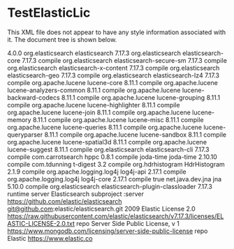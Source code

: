 # TestElasticLic

This XML file does not appear to have any style information associated with it. The document tree is shown below.
<project xmlns="http://maven.apache.org/POM/4.0.0" xmlns:xsi="http://www.w3.org/2001/XMLSchema-instance" xsi:schemaLocation="http://maven.apache.org/POM/4.0.0 https://maven.apache.org/xsd/maven-4.0.0.xsd">
<!--  This module was also published with a richer model, Gradle metadata,   -->
<!--  which should be used instead. Do not delete the following line which   -->
<!--  is to indicate to Gradle or any Gradle module metadata file consumer   -->
<!--  that they should prefer consuming it instead.  -->
<!--  do_not_remove: published-with-gradle-metadata  -->
<modelVersion>4.0.0</modelVersion>
<groupId>org.elasticsearch</groupId>
<artifactId>elasticsearch</artifactId>
<version>7.17.3</version>
<dependencies>
<dependency>
<groupId>org.elasticsearch</groupId>
<artifactId>elasticsearch-core</artifactId>
<version>7.17.3</version>
<scope>compile</scope>
</dependency>
<dependency>
<groupId>org.elasticsearch</groupId>
<artifactId>elasticsearch-secure-sm</artifactId>
<version>7.17.3</version>
<scope>compile</scope>
</dependency>
<dependency>
<groupId>org.elasticsearch</groupId>
<artifactId>elasticsearch-x-content</artifactId>
<version>7.17.3</version>
<scope>compile</scope>
</dependency>
<dependency>
<groupId>org.elasticsearch</groupId>
<artifactId>elasticsearch-geo</artifactId>
<version>7.17.3</version>
<scope>compile</scope>
</dependency>
<dependency>
<groupId>org.elasticsearch</groupId>
<artifactId>elasticsearch-lz4</artifactId>
<version>7.17.3</version>
<scope>compile</scope>
</dependency>
<dependency>
<groupId>org.apache.lucene</groupId>
<artifactId>lucene-core</artifactId>
<version>8.11.1</version>
<scope>compile</scope>
<exclusions>
<exclusion>
<artifactId>*</artifactId>
<groupId>*</groupId>
</exclusion>
</exclusions>
</dependency>
<dependency>
<groupId>org.apache.lucene</groupId>
<artifactId>lucene-analyzers-common</artifactId>
<version>8.11.1</version>
<scope>compile</scope>
<exclusions>
<exclusion>
<artifactId>*</artifactId>
<groupId>*</groupId>
</exclusion>
</exclusions>
</dependency>
<dependency>
<groupId>org.apache.lucene</groupId>
<artifactId>lucene-backward-codecs</artifactId>
<version>8.11.1</version>
<scope>compile</scope>
<exclusions>
<exclusion>
<artifactId>*</artifactId>
<groupId>*</groupId>
</exclusion>
</exclusions>
</dependency>
<dependency>
<groupId>org.apache.lucene</groupId>
<artifactId>lucene-grouping</artifactId>
<version>8.11.1</version>
<scope>compile</scope>
<exclusions>
<exclusion>
<artifactId>*</artifactId>
<groupId>*</groupId>
</exclusion>
</exclusions>
</dependency>
<dependency>
<groupId>org.apache.lucene</groupId>
<artifactId>lucene-highlighter</artifactId>
<version>8.11.1</version>
<scope>compile</scope>
<exclusions>
<exclusion>
<artifactId>*</artifactId>
<groupId>*</groupId>
</exclusion>
</exclusions>
</dependency>
<dependency>
<groupId>org.apache.lucene</groupId>
<artifactId>lucene-join</artifactId>
<version>8.11.1</version>
<scope>compile</scope>
<exclusions>
<exclusion>
<artifactId>*</artifactId>
<groupId>*</groupId>
</exclusion>
</exclusions>
</dependency>
<dependency>
<groupId>org.apache.lucene</groupId>
<artifactId>lucene-memory</artifactId>
<version>8.11.1</version>
<scope>compile</scope>
<exclusions>
<exclusion>
<artifactId>*</artifactId>
<groupId>*</groupId>
</exclusion>
</exclusions>
</dependency>
<dependency>
<groupId>org.apache.lucene</groupId>
<artifactId>lucene-misc</artifactId>
<version>8.11.1</version>
<scope>compile</scope>
<exclusions>
<exclusion>
<artifactId>*</artifactId>
<groupId>*</groupId>
</exclusion>
</exclusions>
</dependency>
<dependency>
<groupId>org.apache.lucene</groupId>
<artifactId>lucene-queries</artifactId>
<version>8.11.1</version>
<scope>compile</scope>
<exclusions>
<exclusion>
<artifactId>*</artifactId>
<groupId>*</groupId>
</exclusion>
</exclusions>
</dependency>
<dependency>
<groupId>org.apache.lucene</groupId>
<artifactId>lucene-queryparser</artifactId>
<version>8.11.1</version>
<scope>compile</scope>
<exclusions>
<exclusion>
<artifactId>*</artifactId>
<groupId>*</groupId>
</exclusion>
</exclusions>
</dependency>
<dependency>
<groupId>org.apache.lucene</groupId>
<artifactId>lucene-sandbox</artifactId>
<version>8.11.1</version>
<scope>compile</scope>
<exclusions>
<exclusion>
<artifactId>*</artifactId>
<groupId>*</groupId>
</exclusion>
</exclusions>
</dependency>
<dependency>
<groupId>org.apache.lucene</groupId>
<artifactId>lucene-spatial3d</artifactId>
<version>8.11.1</version>
<scope>compile</scope>
<exclusions>
<exclusion>
<artifactId>*</artifactId>
<groupId>*</groupId>
</exclusion>
</exclusions>
</dependency>
<dependency>
<groupId>org.apache.lucene</groupId>
<artifactId>lucene-suggest</artifactId>
<version>8.11.1</version>
<scope>compile</scope>
<exclusions>
<exclusion>
<artifactId>*</artifactId>
<groupId>*</groupId>
</exclusion>
</exclusions>
</dependency>
<dependency>
<groupId>org.elasticsearch</groupId>
<artifactId>elasticsearch-cli</artifactId>
<version>7.17.3</version>
<scope>compile</scope>
</dependency>
<dependency>
<groupId>com.carrotsearch</groupId>
<artifactId>hppc</artifactId>
<version>0.8.1</version>
<scope>compile</scope>
<exclusions>
<exclusion>
<artifactId>*</artifactId>
<groupId>*</groupId>
</exclusion>
</exclusions>
</dependency>
<dependency>
<groupId>joda-time</groupId>
<artifactId>joda-time</artifactId>
<version>2.10.10</version>
<scope>compile</scope>
<exclusions>
<exclusion>
<artifactId>*</artifactId>
<groupId>*</groupId>
</exclusion>
</exclusions>
</dependency>
<dependency>
<groupId>com.tdunning</groupId>
<artifactId>t-digest</artifactId>
<version>3.2</version>
<scope>compile</scope>
<exclusions>
<exclusion>
<artifactId>*</artifactId>
<groupId>*</groupId>
</exclusion>
</exclusions>
</dependency>
<dependency>
<groupId>org.hdrhistogram</groupId>
<artifactId>HdrHistogram</artifactId>
<version>2.1.9</version>
<scope>compile</scope>
<exclusions>
<exclusion>
<artifactId>*</artifactId>
<groupId>*</groupId>
</exclusion>
</exclusions>
</dependency>
<dependency>
<groupId>org.apache.logging.log4j</groupId>
<artifactId>log4j-api</artifactId>
<version>2.17.1</version>
<scope>compile</scope>
<exclusions>
<exclusion>
<artifactId>*</artifactId>
<groupId>*</groupId>
</exclusion>
</exclusions>
</dependency>
<dependency>
<groupId>org.apache.logging.log4j</groupId>
<artifactId>log4j-core</artifactId>
<version>2.17.1</version>
<scope>compile</scope>
<exclusions>
<exclusion>
<artifactId>*</artifactId>
<groupId>*</groupId>
</exclusion>
</exclusions>
<optional>true</optional>
</dependency>
<dependency>
<groupId>net.java.dev.jna</groupId>
<artifactId>jna</artifactId>
<version>5.10.0</version>
<scope>compile</scope>
<exclusions>
<exclusion>
<artifactId>*</artifactId>
<groupId>*</groupId>
</exclusion>
</exclusions>
</dependency>
<dependency>
<groupId>org.elasticsearch</groupId>
<artifactId>elasticsearch-plugin-classloader</artifactId>
<version>7.17.3</version>
<scope>runtime</scope>
</dependency>
</dependencies>
<name>server</name>
<description>Elasticsearch subproject :server</description>
<url>https://github.com/elastic/elasticsearch</url>
<scm>
<url>git@github.com:elastic/elasticsearch.git</url>
</scm>
<inceptionYear>2009</inceptionYear>
<licenses>
<license>
<name>Elastic License 2.0</name>
<url>https://raw.githubusercontent.com/elastic/elasticsearch/v7.17.3/licenses/ELASTIC-LICENSE-2.0.txt</url>
<distribution>repo</distribution>
</license>
<license>
<name>Server Side Public License, v 1</name>
<url>https://www.mongodb.com/licensing/server-side-public-license</url>
<distribution>repo</distribution>
</license>
</licenses>
<developers>
<developer>
<name>Elastic</name>
<url>https://www.elastic.co</url>
</developer>
</developers>
</project>
